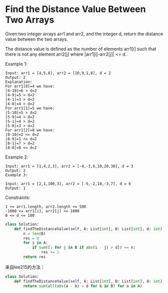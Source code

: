 # Find the Distance Value Between Two Arrays

Given two integer arrays arr1 and arr2, and the integer d, return the distance value between the two arrays.

The distance value is defined as the number of elements arr1[i] such that there is not any element arr2[j] where |arr1[i]-arr2[j]| <= d.

Example 1:

```text
Input: arr1 = [4,5,8], arr2 = [10,9,1,8], d = 2
Output: 2
Explanation: 
For arr1[0]=4 we have: 
|4-10|=6 > d=2 
|4-9|=5 > d=2 
|4-1|=3 > d=2 
|4-8|=4 > d=2 
For arr1[1]=5 we have: 
|5-10|=5 > d=2 
|5-9|=4 > d=2 
|5-1|=4 > d=2 
|5-8|=3 > d=2
For arr1[2]=8 we have:
|8-10|=2 <= d=2
|8-9|=1 <= d=2
|8-1|=7 > d=2
|8-8|=0 <= d=2
```

Example 2:

```text
Input: arr1 = [1,4,2,3], arr2 = [-4,-3,6,10,20,30], d = 3
Output: 2
Example 3:

Input: arr1 = [2,1,100,3], arr2 = [-5,-2,10,-3,7], d = 6
Output: 1
```

Constraints:

```text
1 <= arr1.length, arr2.length <= 500
-1000 <= arr1[i], arr2[j] <= 1000
0 <= d <= 100
```

```python
class Solution:
    def findTheDistanceValue(self, A: List[int], B: List[int], d: int) -> int:
        n = len(B)
        res = 0
        for i in A:
            if sum([1 for j in B if abs(i - j) > d]) == n:
                res += 1
        return res
```

来自lee215的方法：

```python
class Solution:
    def findTheDistanceValue(self, A: List[int], B: List[int], d: int) -> int:
        return sum(all(abs(a - b) > d for b in B) for a in A)
```
